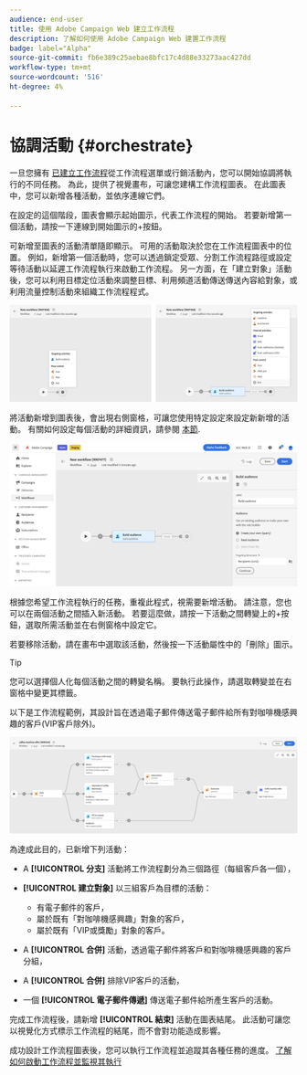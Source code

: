 ```yaml
---
audience: end-user
title: 使用 Adobe Campaign Web 建立工作流程
description: 了解如何使用 Adobe Campaign Web 建置工作流程
badge: label="Alpha"
source-git-commit: fb6e389c25aebae8bfc17c4d88e33273aac427dd
workflow-type: tm+mt
source-wordcount: '516'
ht-degree: 4%

---
```



# 協調活動 {#orchestrate}

一旦您擁有 [已建立工作流程](create-workflow.md)從工作流程選單或行銷活動內，您可以開始協調將執行的不同任務。 為此，提供了視覺畫布，可讓您建構工作流程圖表。 在此圖表中，您可以新增各種活動，並依序連線它們。

在設定的這個階段，圖表會顯示起始圖示，代表工作流程的開始。 若要新增第一個活動，請按一下連線到開始圖示的+按鈕。

可新增至圖表的活動清單隨即顯示。 可用的活動取決於您在工作流程圖表中的位置。 例如，新增第一個活動時，您可以透過鎖定受眾、分割工作流程路徑或設定等待活動以延遲工作流程執行來啟動工作流程。 另一方面，在「建立對象」活動後，您可以利用目標定位活動來調整目標、利用頻道活動傳送傳送內容給對象，或利用流量控制活動來組織工作流程程式。

![](assets/workflow-start.png)

將活動新增到圖表後，會出現右側窗格，可讓您使用特定設定來設定新新增的活動。 有關如何設定每個活動的詳細資訊，請參閱 [本節](activities/about-activities.md).

![](assets/workflow-configure-activities.png)

根據您希望工作流程執行的任務，重複此程式，視需要新增活動。 請注意，您也可以在兩個活動之間插入新活動。 若要這麼做，請按一下活動之間轉變上的+按鈕，選取所需活動並在右側窗格中設定它。

若要移除活動，請在畫布中選取該活動，然後按一下活動屬性中的「刪除」圖示。

>[!TIP]
>
>您可以選擇個人化每個活動之間的轉變名稱。 要執行此操作，請選取轉變並在右窗格中變更其標籤。

以下是工作流程範例，其設計旨在透過電子郵件傳送電子郵件給所有對咖啡機感興趣的客戶(VIP客戶除外)。

![](assets/workflow-example.png)

為達成此目的，已新增下列活動：

* A **[!UICONTROL 分支]** 活動將工作流程劃分為三個路徑（每組客戶各一個），
* **[!UICONTROL 建立對象]** 以三組客戶為目標的活動：

   * 有電子郵件的客戶，
   * 屬於既有「對咖啡機感興趣」對象的客戶，
   * 屬於既有「VIP或獎勵」對象的客戶。

* A **[!UICONTROL 合併]** 活動，透過電子郵件將客戶和對咖啡機感興趣的客戶分組，
* A **[!UICONTROL 合併]** 排除VIP客戶的活動，
* 一個 **[!UICONTROL 電子郵件傳遞]** 傳送電子郵件給所產生客戶的活動。

完成工作流程後，請新增 **[!UICONTROL 結束]** 活動在圖表結尾。 此活動可讓您以視覺化方式標示工作流程的結尾，而不會對功能造成影響。

成功設計工作流程圖表後，您可以執行工作流程並追蹤其各種任務的進度。 [了解如何啟動工作流程並監視其執行](start-monitor-workflows.md)
